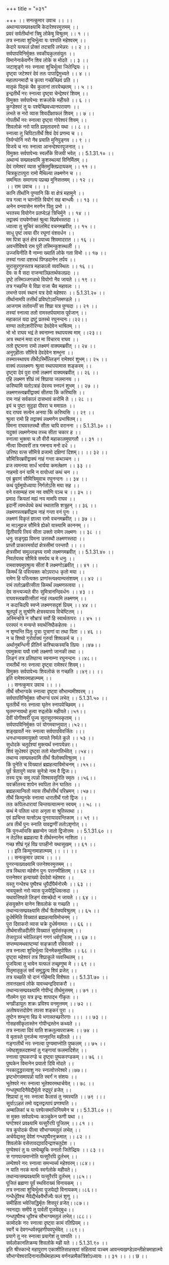 +++
title = "०३१"

+++
।। सनत्कुमार उवाच ।। ।।  
अथान्यत्सम्प्रवक्ष्यामि केदारेश्वरमुत्तमम् ।।  
प्रवरं सर्वतीर्थानां त्रिषु लोकेषु विश्रुतम् ।। १ ।।  
तत्र स्नात्वा शुचिर्भूत्वा यः पश्यति महेश्वरम् ।।  
केदारे यत्फलं प्रोक्तं तदत्रापि लभेन्नरः ।। २ ।।  
सर्वपापविनिर्मुक्तः स्वकीयकुलसंयुतः ।।  
विमानेनार्कवर्णेन शिव लोके स मोदते ।। ३ ।।  
जटाशृङ्गे नरः स्नात्वा शुचिर्भूत्वा जितेन्द्रियः ।।  
दृष्ट्वा जटेश्वरं देवं ततः पापाद्विमुच्यते ।। ४ ।।  
महातपनमादौ च कृत्वा गच्छेच्छिवं प्रति ।।  
मातृकं पितृकं चैव कुलानां तारयेच्छतम् ।। ५ ।।  
इन्द्रतीर्थे नरः स्नात्वा दृष्ट्वा चेन्द्रेश्वरं शिवम् ।।  
विमुक्तः सर्वपापेभ्यः शक्रलोके महीयते ।। ६ ।।  
कुण्डेश्वरं तु यः पश्येच्छिवध्यानपरायणः ।।  
लभते स नरो व्यास शिवदीक्षाफलं शिवम् ।। ७ ।।  
गोपतीर्थे नरः स्नात्वा दृष्ट्वा गोपेश्वरं शिवम् ।।  
शिवलोकं नरो याति ह्यमृतादमरो यथा ।। ८ ।।  
स्नात्वा तु चिपिटातीर्थे शिवं देवं प्रणम्य च ।।  
तिर्यग्योनिं नरो नैव प्रयाति मुनिपुङ्गव ।। ९ ।।  
विजये च नरः स्नात्वा आनन्देश्वरपूजनात् ।।  
विमुक्तः सर्वपापेभ्यः स्वर्लोके विजयी भवेत् ।। 5.1.31.१० ।।  
अथान्यं सम्प्रवक्ष्यामि कुशस्थल्यां विनिर्मितम् ।।  
देवं रामेश्वरं व्यास भुक्तिमुक्तिप्रदायकम् ।। ११ ।।  
चित्रकूटात्पुरा रामो मैथिल्या लक्ष्मणेन च ।।  
समन्वितः समागत्य पप्रच्छ मुनिसत्तमम् ।। १२ ।।  
।। राम उवाच ।। ।।  
कानि तीर्थानि पुण्यानि किं वा क्षेत्रं महामुने ।।  
यत्र गत्वा न चाप्नोति वियोगं सह बान्धवैः ।। १३ ।।  
अनेन वनवासेन मरणेन पितुः प्रभो ।।  
भरतस्य वियोगेन प्रतप्येऽहं त्रिभिर्मुने ।। १४ ।।  
तद्वाक्यं राघवेणोक्तं श्रुत्वा विप्रर्षभस्तदा ।।  
ध्यात्वा तु सुचिरं कालमिदं वचनमब्रवीत् ।। १५ ।।  
साधु पृष्टं त्वया वीर रघूणां वंशवर्धन ।।  
मम पित्रा कृतं क्षेत्रं प्रयाच्य शिवमादरात ।। १६ ।।  
अवन्तीविषये राम पुरी तस्मिन्कुशस्थली ।।  
उज्जयिनीति वै नाम्ना ख्यातिं लोके गता विभो ।। १७ ।।  
तस्यां गत्वा दशरथं पिण्डदानेन तर्पय ।।  
सुरासुरगुरुस्तत्र महाकालो व्यवस्थितः ।। १६ ।।  
देवः स वै सदा राजन्वाञ्छितार्थफलप्रदः ।।  
दृष्टे तस्मिञ्जगन्नाथे वियोगो नैव जायते ।। १९ ।।  
तत्र गच्छन्ति ये विप्रा राजा चैव महावलः ।।  
लभन्ते परमं स्थानं यत्र देवो महेश्वरः ।। 5.1.31.२० ।।  
तीर्थानामपि तत्तीर्थं प्रविष्टोऽवन्तिमण्डले ।।  
आजगाम ततोवन्तीं सा शिप्रा यत्र पुण्यदा ।। २१ ।।  
तस्यां स्नात्वा ततो रामस्तर्पयामास पूर्वजान् ।।  
महाकालं यदा द्रष्टुं प्रतस्थे रघुनन्दनः।।२२।।  
वाण्या ततोऽशरीरिण्या देवदेवेन भाषितम् ।।  
भो भो राघव भद्रं ते स्वनाम्ना स्थापयस्व माम् ।।२३।।  
अत्र स्थानं मया दत्त मा विचारय राघव ।।  
ततो द्दृष्टमना रामो लक्ष्मणं वाक्यमब्रवीत् ।। २४ ।।  
अनुगृहीताः सौमित्रे देवदेवेन शम्भुना ।।  
तस्मात्स्थापय तीर्थेऽस्मिँल्लिङ्गं रामेश्वरं शुभम्।। २५ ।।  
वाक्यं तल्लक्ष्मणः श्रुत्वा स्थापयामास शङ्करम् ।।  
दृष्ट्वा देवं पुरा रामो लक्ष्मणं वाक्यमब्रवीत् ।। २६ ।।  
एहि लक्ष्मण शीघ्रं त्वं शिप्राया जलमानय ।।  
करिष्यामि यतोऽत्राहं देवस्य स्नपनं शुभम् ।। २७ ।।  
लक्ष्मणस्त्वब्रवीद्वाक्यं सीतया किं करिष्यसि ।।  
राम नाहं सर्वकालं दासभावं करोमि ते ।। २८ ।।  
इयं च पुष्टा सुदृढा पीवरा च ममाग्रतः ।।  
वद राघव सत्येन अनया किं करिष्यसि ।। २९ ।।  
श्रुत्वा रामो हि तद्वाक्यं लक्ष्मणेन प्रभाषितम्।।  
विमना राघवस्तस्थौ सीता चापि वरानना ।। 5.1.31.३० ।।  
यदुक्तं लक्ष्मणेनाथ तच्च सीता चकार ह ।।  
स्नात्वा भुक्त्वा च तौ वीरौ महाकालमुपागतौ ।। ३१ ।।  
नीत्वा विभावरीं तत्र गमनाय मनो दधे ।।  
उत्तिष्ठ वत्स सौमित्रे व्रजामो दक्षिणां दिशम्।। ।। ३२ ।।  
सौमित्रिरब्रवीद्वाक्यं नाहं गन्ता कथञ्चन ।।  
व्रज त्वमनया सार्धं भार्यया कमलेक्षण ।। ३३ ।।  
नाहमग्रे वनं यामि न वायोध्यां कथं चन ।।  
एवं ब्रुवाणं सौमित्रिमुवाच रघुनन्दनः ।। ३४ ।।  
कथं पूर्वमूयोध्याया निर्गतोऽसि मया सह ।।  
वने वसाम्यहं राम नव वर्षाणि पञ्च च ।। ३५ ।।  
प्रमादः क्रियतां मह्यं नय मामपि राघव ।।  
इदानीं त्वमर्धपथे कथं स्थातासि शत्रुहन् ।। ३६ ।।  
लक्ष्मणस्त्वब्रवीद्राम नाहं गन्ता वनं पुनः ।।  
लक्ष्मणं विकृतं ज्ञात्वा रामो वचनमब्रवीत् ।। ३७ ।।  
मा माऽनुव्रज सौमित्रे ह्येको यास्यामि काननम् ।।  
द्वितीयापि त्वियं सीता उक्तो रामेण लक्ष्मणः ।। ३८ ।।  
धनुः सङ्गृह्य विमना उत्तस्थौ लक्ष्मणस्तदा ।।  
प्राप्तौ प्राकारमर्यादां क्षेत्रसीमां परन्तपौ ।। ।।  
क्षेत्रसीमां समुल्लङ्घ्य रामो लक्ष्मणमब्रवीत् ।। 5.1.31.४० ।।  
निवर्तयस्व सौमित्रे समर्पय च मे धनुः ।।  
रामवाक्यमुपश्रुत्य सीतां वै लक्ष्मणोऽब्रवीत् ।। ४१ ।।  
किमर्थं हि परित्यक्तः कोऽपराधः कृतो मया ।।  
रामेण हि परित्यक्तः प्राणांस्त्यक्ष्याम्यसंशयम् ।। ४२ ।।  
रामं ततोऽब्रवीत्सीता किमर्थं लक्ष्मणस्त्वया ।।  
देव सन्त्यज्यते वीरः सुमित्रानन्दिवर्धनः ।। ४३ ।।  
राघवस्त्वब्रवीत्सीतां नाहं त्यक्ष्यामि लक्ष्मणम् ।।  
न कदाचिदपि स्वप्ने लक्ष्मणसदृशं प्रियम् ।। ४४ ।।  
श्रुतपूर्वं तु सुश्रोणि क्षेत्रस्यास्य विचेष्टितम् ।।  
अस्मिन्क्षेत्रे न सौभ्रात्रं सर्वो हि स्वार्थतत्परः ।। ४५ ।।  
परस्परं न मन्यन्ते स्वार्थनिष्ठैकहेतवः ।।  
न शृण्वन्ति पितुः पुत्राः पुत्राणां वा तथा पिता ।। ४६ ।।  
न च शिष्यो गुरोर्वाक्यं गुरुर्वा शिष्यकर्म च ।।  
अर्थानुबन्धिनी प्रीतिर्न कश्चित्कस्यचि त्प्रियः ।।४७।।  
एवमुक्त्वा ययौ रामो लक्ष्मणो जानकी तथा ।।  
लिङ्गं तत्र प्रतिष्ठाप्य स्वनाम्ना रघुनन्दनः ।।४८।।  
रामतीर्थे नरः स्नात्वा दृष्ट्वा रामेश्वरं शिवम्।।  
विमुक्तः सर्वपापेभ्यः शिवलोकं स गच्छति ।।४९।। ।।  
इति रामेश्वरमाहात्म्यम् ।।  
।। सनत्कुमार उवाच ।। ।।  
तीर्थे सौभाग्यके स्नात्वा दृष्ट्वा सौभाम्यमीश्वरम् ।।  
सर्वपापविनिर्मुक्तः सौभाग्यं परमं लभेत् ।। 5.1.31.५० ।।  
घृततीर्थे नरः स्नात्वा घृतेन स्नापयेच्छिवम् ।।  
घृतमग्नावथो हुत्वा रुद्रलोके महीयते।।५१।।  
देवीं योगीश्वरीं पूज्य सुरासुरनमस्कृताम् ।।  
सर्वपापविनिर्मुक्तः परं योगमवाप्नुयात्।।५२।।  
शङ्खावर्ते नरः स्नात्वा सर्वपापविवर्जितः ।।।  
धनधान्यसमायुक्तो जायते निर्मले कुले ।। ५३ ।।  
सुधोदके चतुर्दश्यां मुक्त्यर्थं स्नापयेन्नरः।।  
शिवं सुधेश्वरं दृष्ट्वा ततो मोक्षगतिर्भवेत् ।।५४।।  
तथान्य त्सम्प्रवक्ष्यामि तीर्थं त्रैलोक्यविश्रुतम् ।।  
किं पुनेति च विख्यातं ब्रह्महत्याविमोचनम् ।।५५।।  
पूर्वं त्रेतायुगे व्यास सुनेत्रो नाम वै द्विजः।।  
तस्य पुत्रः समु त्पन्नो विश्वावसुरिति स्मृतः ।।५६।।  
यवक्रीतस्य शापेन स्वपिता तेन घातितः ।।  
ब्रह्महत्यान्वितो व्यास तीर्थात्तीर्थं परिभ्रमन् ।।५७।।  
तीर्थे किम्पुनके स्नात्वा धारातीर्थे गतो द्विजः ।।  
ततः कपिलधारायां चिन्तयत्यात्मना स्वयम् ।। ५८ ।।  
कथं मे पतिता धारा अनृता वा श्रुतिस्तथा ।।  
एवं ह्यचिन्त यत्सोऽथ पुनरायादवन्तिकाम् ।। ५९ ।।  
अत्र तीर्थे पुनः स्नाति यावद्वाणीं ततोऽशृणोत् ।।  
किं पुनर्ध्यायसि ब्रह्मन्येन जातो द्विजोत्तमः ।। 5.1.31.६० ।।  
न तेऽस्ति ब्रह्महत्या वै तीर्थस्नानेन नाशिता ।।  
गच्छ शीघ्रं गृहं विप्र पापहीनो यथासुखम् ।। ६१ ।।  
।। इति किम्पुनामाहात्म्यम् ।। ।। ।।  
।। सनत्कुमार उवाच ।। ।।  
पुनरन्यत्प्रवक्ष्यामि पत्तनेश्वरमुत्तमम् ।।  
तत्र स्थित्वा महेशेन पुनः पत्तनमीक्षितम् ।। ६२ ।।  
पत्तनेश्वर इत्याख्यो देवदेवो महेश्वरः ।।  
यस्तु गन्धैश्च पुष्पैश्च धूपैर्दीपैर्मनोरमैः ।। ६३ ।।  
भावयुक्तो नरो व्यास पूजयेद्विधिवत्सदा ।।  
यथावत्तिष्ठते लिङ्गं वंशच्छेदो न जायते ।। ६४ ।।  
हंसयुक्तेन यानेन शिवलोकं स गच्छति ।।  
तथान्यत्सम्प्रवक्ष्यामि तीर्थं त्रैलोक्यविश्रुतम् ।। ६५ ।।  
दुर्धर्षमिति विख्यातं ब्रह्महत्याविमोचनम् ।।  
पुरा दिवाकरो व्यास चक्रे दुर्धर्षनामतः ।। ६६ ।।  
तीर्थमासीन्नदीतीरे विख्यातं सूर्यसंस्कृतम् ।।  
तेजःपुञ्जं भवेल्लिङ्गं गणगं धर्वपूजितम् ।। ६७ ।।  
सप्तम्यामथवाष्टम्यां सङ्क्रातौ रविवासरे ।।  
तत्र स्नात्वा शुचिर्भूत्वा दिनमेकमुपोषितः ।। ६८ ।।  
दृष्ट्वा महेश्वरं तत्र शिप्राकूले व्यवस्थितम् ।।  
पूजयित्वा तु भावेन यत्फलं तच्छ्रणुष्व मे ।। ६९ ।।  
पितृमातृकुलं सर्वं समुद्धृत्य शिवं व्रजेत् ।।  
तत्र यच्छति यो दानं गोहेमादि विशेषतः ।। 5.1.31.७० ।।  
तावत्तदक्षयं लोके यावच्चन्द्रदिवाकरौ ।।  
तथान्यत्सम्प्रवक्ष्यामि गोपीन्द्रं तीर्थमुत्तमम् ।। ७१ ।।  
गौतमेन पुरा यत्र इन्द्रः शापाद्भ गीकृतः ।।  
भगव्रीडायुतः शक्रः प्रविश्य वनमुत्तमम् ।। ७२ ।।  
अतोषयत्तदोग्रेण तपसा शङ्करं पुरा ।।  
तुष्टेन शम्भुना विप्र ये भगास्तच्छरीरगाः ।।। ।। ७३ ।।  
गोसहस्रीकृतास्तेन गोपीन्द्रस्तेन कथ्यते ।।  
तत्र स्नात्वा दिवं याति शक्रतुल्यपराक्रमः ।। ७४ ।।  
ये मृतास्ते पुनर्जन्म नाप्नुवन्ति महीतले ।।।  
गङ्गातीर्थे नरः स्नात्वा पुण्यमाप्नोति पुष्कलम् ।। ७५ ।।  
ज्येष्ठशुक्लदशम्यां तु गङ्गायां फलमादिशेत् ।।  
स्नात्वा पुष्पकरण्डे च दृष्ट्वा पुष्पकरण्डकम् ।। ७६ ।।  
पुष्पकेन विमानेन प्रयातो दिवि मोदते ।।  
नरकादुद्धरत्याशु नरः स्नात्वोत्तरेश्वरे।।७७।।  
इष्टभोगसमापन्नो याति स्वर्गं न संशयः ।।  
भूतेश्वरे नरः स्नात्वा भूतेश्वरमथार्चयेत् ।। ७८ ।।  
गन्धपुष्पादिनैवेद्यैर्मृतो रुद्रपुरं व्रजेत् ।।  
शिप्रायां तु नरः स्नात्वा कैलासं तु नमस्यति ।। ७९ ।।।  
सूर्याऽऽहतं तमो यद्वत्तद्वत्पापं प्रणश्यति ।।  
अम्बालिकां च यः पश्येत्समाधिनियमेन च ।। 5.1.31.८० ।।  
स मुक्तः सर्वपापेभ्यः कञ्चुकेन फणी यथा ।।  
घण्टेश्वरं प्रवक्ष्यामि यत्सुरैरपि पूजितम् ।। ८१ ।।  
यत्र कूपोदकं पीत्वा सौभाग्यमतुलं लभेत् ।।  
अर्चयेद्यस्तु देवेशं गन्धपुष्पैरनुक्रमात् ।। ८२ ।।  
शिवलोके वसेत्तावद्यावदिन्द्राश्चतुर्दश ।।  
पुण्येश्वरं तु यः पश्येच्छुचिः स्नातो जितेन्न्द्रियः ।। ८३ ।।  
स गाणपत्यमाप्नोति यत्सुरैरपि दुर्लभम् ।।  
लम्पेश्वरे नरः स्नात्वा समभ्यर्च्य महेश्वरम्।।८४।।  
न याति नरकं मर्त्यः स्वर्गलोके महीयते।।  
तथान्यत्सम्प्रवक्ष्यामि यत्सुरैरपि दुर्लभम् ।।८५।।  
पूजितं ब्रह्मणा पूर्वं स्थविराख्यं विनायकम् ।।  
तत्र स्नात्वा शुचिर्भूत्वा पूजयेद्यो विनायकम्।।८६।।  
गन्धैर्धूपैश्च नैवेद्यैर्भक्ष्यैर्भोज्यैः फलं शृणु ।।  
समीहिता भवेत्सिद्धिर्मृतः शिवपुरं व्रजेत्।।८७।।  
नवनद्याः समीपे तु पार्वतीं पूजयेद्बुधः।।  
गन्धपुष्पैश्च धूपैश्च सौभाग्यमतुलं लभेत्।।८८।।  
कामोदके नरः स्नात्वा दृष्ट्वा कामं रतिप्रियम् ।।  
स्वर्गे च देवगन्धर्वस्पृहणीयवपुर्भवेत् ।।८९।।  
प्रयागे तु नरः स्नात्वा प्रयागेशं तु पश्यति ।।  
सर्वलोकानतिक्रम्य शिवलोके मही यते ।। 5.1.31.९० ।।  
इति श्रीस्कान्दे महापुराण एकाशीतिसाहस्र्यां संहितायां पञ्चम आवन्त्यखण्डेऽवन्तीक्षेत्रमाहात्म्ये सौभाग्येश्वरादिनानातीर्थमाहात्म्य वर्णनन्नामैकत्रिंशोऽध्यायः ।। ३१ ।। ।। छ ।।